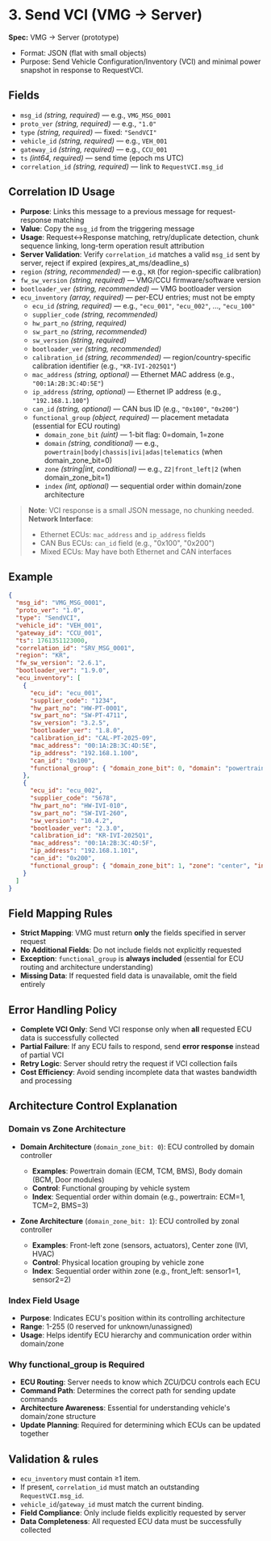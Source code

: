 # 3. Send VCI (VMG -> Server)

**Spec:** VMG → Server (prototype)

- Format: JSON (flat with small objects)
- Purpose: Send Vehicle Configuration/Inventory (VCI) and minimal power snapshot in response to RequestVCI.

## Fields
- `msg_id` *(string, required)* — e.g., `VMG_MSG_0001`
- `proto_ver` *(string, required)* — e.g., `"1.0"`
- `type` *(string, required)* — fixed: `"SendVCI"`
- `vehicle_id` *(string, required)* — e.g., `VEH_001`
- `gateway_id` *(string, required)* — e.g., `CCU_001`
- `ts` *(int64, required)* — send time (epoch ms UTC)
- `correlation_id` *(string, required)* — link to `RequestVCI.msg_id`

## Correlation ID Usage
- **Purpose**: Links this message to a previous message for request-response matching
- **Value**: Copy the `msg_id` from the triggering message
- **Usage**: Request↔Response matching, retry/duplicate detection, chunk sequence linking, long-term operation result attribution
- **Server Validation**: Verify `correlation_id` matches a valid `msg_id` sent by server, reject if expired (expires_at_ms/deadline_s)
- `region` *(string, recommended)* — e.g., `KR` (for region-specific calibration)
- `fw_sw_version` *(string, required)* — VMG/CCU firmware/software version
- `bootloader_ver` *(string, recommended)* — VMG bootloader version
- `ecu_inventory` *(array, required)* — per-ECU entries; must not be empty
  - `ecu_id` *(string, required)* — e.g., `"ecu_001"`, `"ecu_002"`, ..., `"ecu_100"`
  - `supplier_code` *(string, recommended)*
  - `hw_part_no` *(string, required)*
  - `sw_part_no` *(string, recommended)*
  - `sw_version` *(string, required)*
  - `bootloader_ver` *(string, recommended)*
  - `calibration_id` *(string, recommended)* — region/country-specific calibration identifier (e.g., `"KR-IVI-2025Q1"`)
  - `mac_address` *(string, optional)* — Ethernet MAC address (e.g., `"00:1A:2B:3C:4D:5E"`)
  - `ip_address` *(string, optional)* — Ethernet IP address (e.g., `"192.168.1.100"`)
  - `can_id` *(string, optional)* — CAN bus ID (e.g., `"0x100"`, `"0x200"`)
  - `functional_group` *(object, required)* — placement metadata (essential for ECU routing)
    - `domain_zone_bit` *(uint)* — 1-bit flag: 0=domain, 1=zone
    - `domain` *(string, conditional)* — e.g., `powertrain|body|chassis|ivi|adas|telematics` (when domain_zone_bit=0)
    - `zone` *(string|int, conditional)* — e.g., `Z2|front_left|2` (when domain_zone_bit=1)
    - `index` *(int, optional)* — sequential order within domain/zone architecture

> **Note**: VCI response is a small JSON message, no chunking needed.
> **Network Interface**: 
> - Ethernet ECUs: `mac_address` and `ip_address` fields
> - CAN Bus ECUs: `can_id` field (e.g., "0x100", "0x200")
> - Mixed ECUs: May have both Ethernet and CAN interfaces

## Example
```json
{
  "msg_id": "VMG_MSG_0001",
  "proto_ver": "1.0",
  "type": "SendVCI",
  "vehicle_id": "VEH_001",
  "gateway_id": "CCU_001",
  "ts": 1761351123000,
  "correlation_id": "SRV_MSG_0001",
  "region": "KR",
  "fw_sw_version": "2.6.1",
  "bootloader_ver": "1.9.0",
  "ecu_inventory": [
    {
      "ecu_id": "ecu_001",
      "supplier_code": "1234",
      "hw_part_no": "HW-PT-0001",
      "sw_part_no": "SW-PT-4711",
      "sw_version": "3.2.5",
      "bootloader_ver": "1.8.0",
      "calibration_id": "CAL-PT-2025-09",
      "mac_address": "00:1A:2B:3C:4D:5E",
      "ip_address": "192.168.1.100",
      "can_id": "0x100",
      "functional_group": { "domain_zone_bit": 0, "domain": "powertrain", "index": 1 }
    },
    {
      "ecu_id": "ecu_002",
      "supplier_code": "5678",
      "hw_part_no": "HW-IVI-010",
      "sw_part_no": "SW-IVI-260",
      "sw_version": "10.4.2",
      "bootloader_ver": "2.3.0",
      "calibration_id": "KR-IVI-2025Q1",
      "mac_address": "00:1A:2B:3C:4D:5F",
      "ip_address": "192.168.1.101",
      "can_id": "0x200",
      "functional_group": { "domain_zone_bit": 1, "zone": "center", "index": 1 }
    }
  ]
}
```

## Field Mapping Rules
- **Strict Mapping**: VMG must return **only** the fields specified in server request
- **No Additional Fields**: Do not include fields not explicitly requested
- **Exception**: `functional_group` is **always included** (essential for ECU routing and architecture understanding)
- **Missing Data**: If requested field data is unavailable, omit the field entirely

## Error Handling Policy
- **Complete VCI Only**: Send VCI response only when **all** requested ECU data is successfully collected
- **Partial Failure**: If any ECU fails to respond, send **error response** instead of partial VCI
- **Retry Logic**: Server should retry the request if VCI collection fails
- **Cost Efficiency**: Avoid sending incomplete data that wastes bandwidth and processing

## Architecture Control Explanation

### **Domain vs Zone Architecture**
- **Domain Architecture** (`domain_zone_bit: 0`): ECU controlled by domain controller
  - **Examples**: Powertrain domain (ECM, TCM, BMS), Body domain (BCM, Door modules)
  - **Control**: Functional grouping by vehicle system
  - **Index**: Sequential order within domain (e.g., powertrain: ECM=1, TCM=2, BMS=3)

- **Zone Architecture** (`domain_zone_bit: 1`): ECU controlled by zonal controller  
  - **Examples**: Front-left zone (sensors, actuators), Center zone (IVI, HVAC)
  - **Control**: Physical location grouping by vehicle zone
  - **Index**: Sequential order within zone (e.g., front_left: sensor1=1, sensor2=2)

### **Index Field Usage**
- **Purpose**: Indicates ECU's position within its controlling architecture
- **Range**: 1-255 (0 reserved for unknown/unassigned)
- **Usage**: Helps identify ECU hierarchy and communication order within domain/zone

### **Why functional_group is Required**
- **ECU Routing**: Server needs to know which ZCU/DCU controls each ECU
- **Command Path**: Determines the correct path for sending update commands
- **Architecture Awareness**: Essential for understanding vehicle's domain/zone structure
- **Update Planning**: Required for determining which ECUs can be updated together

## Validation & rules
- `ecu_inventory` must contain ≥1 item.
- If present, `correlation_id` must match an outstanding `RequestVCI.msg_id`.
- `vehicle_id`/`gateway_id` must match the current binding.
- **Field Compliance**: Only include fields explicitly requested by server
- **Data Completeness**: All requested ECU data must be successfully collected

